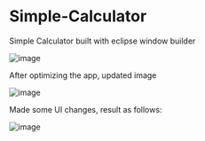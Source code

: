 # Simple-Calculator
Simple Calculator built with eclipse window builder

![image](https://user-images.githubusercontent.com/24220136/222349940-2a0b1a8b-7dd1-4017-80e7-a46daf4d863b.png)

After optimizing the app, updated image

![image](https://user-images.githubusercontent.com/24220136/222895887-f81f0102-954b-4493-830f-6e78c1727b43.png)

Made some UI changes, result as follows: 

![image](https://user-images.githubusercontent.com/24220136/224937347-f1d8a57d-e076-4989-bd54-7390d936f5c7.png)
